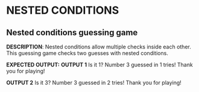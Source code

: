 #  NESTED CONDITIONS
## **Nested conditions guessing game** 

**DESCRIPTION**: 
Nested conditions allow multiple checks inside each other. This guessing game checks two guesses with nested conditions. 

**EXPECTED OUTPUT:**
**OUTPUT 1**
Is it 1? 
Number 3 guessed in 1 tries! 
Thank you for playing!
 
**OUTPUT 2**
Is it 3? 
Number 3 guessed in 2 tries! 
Thank you for playing!

